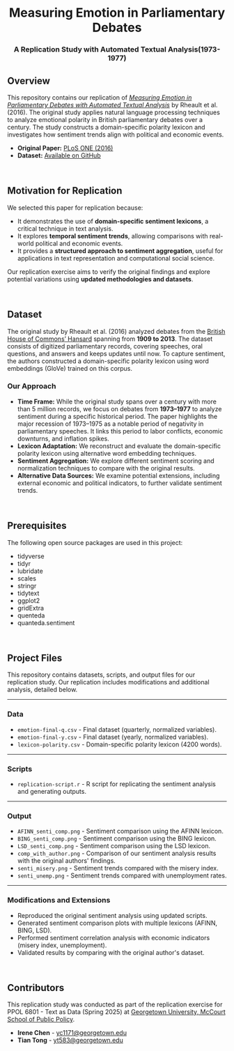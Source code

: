 <h1 align="center"> Measuring Emotion in Parliamentary Debates </h1>
<h3 align="center"> A Replication Study with Automated Textual Analysis(1973- 1977) </h3>  


<!-- INTRODUCTIONS -->
<h2 id="overview">Overview</h2>

<p>
This repository contains our replication of <a href="https://journals.plos.org/plosone/article?id=10.1371/journal.pone.0168843">
<em>Measuring Emotion in Parliamentary Debates with Automated Textual Analysis</em></a> by Rheault et al. (2016). 
The original study applies natural language processing techniques to analyze emotional polarity in British parliamentary debates over a century. 
The study constructs a domain-specific polarity lexicon and investigates how sentiment trends align with political and economic events.
</p>

<ul>
  <li><strong>Original Paper:</strong> <a href="https://journals.plos.org/plosone/article?id=10.1371/journal.pone.0168843">PLoS ONE (2016)</a></li>
  <li><strong>Dataset:</strong> <a href="https://github.com/lrheault/emotion">Available on GitHub</a></li>
</ul>

<br>



<!-- MOTIVATION -->
<h2 id="motivation-for-replication">Motivation for Replication</h2>

<p>
We selected this paper for replication because:
</p>

<ul>
  <li>It demonstrates the use of <strong>domain-specific sentiment lexicons</strong>, a critical technique in text analysis.</li>
  <li>It explores <strong>temporal sentiment trends</strong>, allowing comparisons with real-world political and economic events.</li>
  <li>It provides a <strong>structured approach to sentiment aggregation</strong>, useful for applications in text representation and computational social science.</li>
</ul>

<p>
Our replication exercise aims to verify the original findings and explore potential variations using <strong>updated methodologies and datasets</strong>.
</p>


<br>


<!-- DATASET -->
<h2 id="dataset">Dataset</h2>

<p>
The original study by Rheault et al. (2016) analyzed debates from the <a href="http://data.politicalmashup.nl/parldumps/uk/">British House of Commons’ Hansard</a> spanning from <strong>1909 to 2013</strong>. 
The dataset consists of digitized parliamentary records, covering speeches, oral questions, and answers and keeps updates until now. 
To capture sentiment, the authors constructed a domain-specific polarity lexicon using word embeddings (GloVe) trained on this corpus.
</p>

<h3>Our Approach</h3>
<ul>
  <li><strong>Time Frame:</strong> While the original study spans over a century with more than 5 million records, we focus on debates from <strong>1973–1977</strong> to analyze sentiment during a specific historical period. The paper highlights the major recession of 1973–1975 as a notable period of negativity in parliamentary speeches.
It links this period to labor conflicts, economic downturns, and inflation spikes.</li>
  <li><strong>Lexicon Adaptation:</strong> We reconstruct and evaluate the domain-specific polarity lexicon using alternative word embedding techniques.</li>
  <li><strong>Sentiment Aggregation:</strong> We explore different sentiment scoring and normalization techniques to compare with the original results.</li>
  <li><strong>Alternative Data Sources:</strong> We examine potential extensions, including external economic and political indicators, to further validate sentiment trends.</li>
</ul>


<br>


<!-- PREREQUISITES -->
<h2 id="prerequisites"> Prerequisites</h2>

<!--This project is written in Python programming language. <br>-->
The following open source packages are used in this project:
* tidyverse
* tidyr
* lubridate
* scales
* stringr
* tidytext
* ggplot2
* gridExtra
* quenteda
* quanteda.sentiment

<br>

<!-- PROJECT FILES -->
<h2 id="project-files">Project Files</h2>

<p>
This repository contains datasets, scripts, and output files for our replication study. 
Our replication includes modifications and additional analysis, detailed below.
</p>

---

<h3> Data</h3>

<ul>
  <li><code>emotion-final-q.csv</code> - Final dataset (quarterly, normalized variables).</li>
  <li><code>emotion-final-y.csv</code> - Final dataset (yearly, normalized variables).</li>
  <li><code>lexicon-polarity.csv</code> - Domain-specific polarity lexicon (4200 words).</li>
</ul>

---

<h3> Scripts</h3>

<ul>
  <li><code>replication-script.r</code> - R script for replicating the sentiment analysis and generating outputs.</li>
</ul>

---

<h3> Output</h3>

<ul>
  <li><code>AFINN_senti_comp.png</code> - Sentiment comparison using the AFINN lexicon.</li>
  <li><code>BING_senti_comp.png</code> - Sentiment comparison using the BING lexicon.</li>
  <li><code>LSD_senti_comp.png</code> - Sentiment comparison using the LSD lexicon.</li>
  <li><code>comp_with_author.png</code> - Comparison of our sentiment analysis results with the original authors' findings.</li>
  <li><code>senti_misery.png</code> - Sentiment trends compared with the misery index.</li>
  <li><code>senti_unemp.png</code> - Sentiment trends compared with unemployment rates.</li>
</ul>

---

<h3> Modifications and Extensions </h3>

<ul>
  <li>Reproduced the original sentiment analysis using updated scripts.</li>
  <li>Generated sentiment comparison plots with multiple lexicons (AFINN, BING, LSD).</li>
  <li>Performed sentiment correlation analysis with economic indicators (misery index, unemployment).</li>
  <li>Validated results by comparing with the original author's dataset.</li>
</ul>

<br>

<!-- CONTRIBUTORS -->
<h2 id="contributors">Contributors</h2>

<p>
This replication study was conducted as part of the replication exercise for 
PPOL 6801 - Text as Data (Spring 2025) at 
<a href="https://mccourt.georgetown.edu/">Georgetown University, McCourt School of Public Policy</a>.
</p>

<ul>
  <li><strong>Irene Chen</strong> - <a href="mailto:yc1171@georgetown.edu">yc1171@georgetown.edu</a></li>
  <li><strong>Tian Tong</strong> - <a href="mailto:yt583@georgetown.edu">yt583@georgetown.edu</a></li>
</ul>

